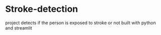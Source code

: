 # Stroke-detection
project detects if the person is exposed to stroke or not 
built with python and streamlit
